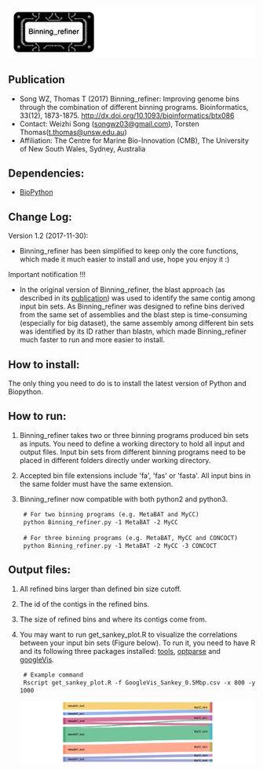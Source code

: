![logo](images/logo.jpg)

Publication
---
+ Song WZ, Thomas T (2017) Binning_refiner: Improving genome bins through the combination of different binning programs. Bioinformatics, 33(12), 1873-1875. http://dx.doi.org/10.1093/bioinformatics/btx086
+ Contact: Weizhi Song (songwz03@gmail.com), Torsten Thomas(t.thomas@unsw.edu.au)
+ Affiliation: The Centre for Marine Bio-Innovation (CMB), The University of New South Wales, Sydney, Australia

Dependencies:
---
+ [BioPython](https://github.com/biopython/biopython.github.io/)

Change Log:
---
Version 1.2 (2017-11-30):
+  Binning_refiner has been simplified to keep only the core functions, which made it much easier to install and use, hope you enjoy it :)

Important notification !!!

+  In the original version of Binning_refiner, the blast approach (as described in its [publication](http://dx.doi.org/10.1093/bioinformatics/btx086))
was used to identify the same contig among input bin sets. As Binning_refiner was designed to refine bins derived from the same set of assemblies
and the blast step is time-consuming (especially for big dataset), the same assembly among different bin sets was identified by its ID rather than
blastn, which made Binning_refiner much faster to run and more easier to install.


How to install:
---
The only thing you need to do is to install the latest version of Python and Biopython.

How to run:
---
1. Binning_refiner takes two or three binning programs produced bin sets as inputs. You need to define a working directory to
hold all input and output files. Input bin sets from different binning programs need to be placed in different folders
directly under working directory.

1. Accepted bin file extensions include 'fa', 'fas' or 'fasta'. All input bins in the same folder must have the same extension.

1. Binning_refiner now compatible with both python2 and python3.

        # For two binning programs (e.g. MetaBAT and MyCC)
        python Binning_refiner.py -1 MetaBAT -2 MyCC

        # For three binning programs (e.g. MetaBAT, MyCC and CONCOCT)
        python Binning_refiner.py -1 MetaBAT -2 MyCC -3 CONCOCT

Output files:
---
1. All refined bins larger than defined bin size cutoff.
1. The id of the contigs in the refined bins.
1. The size of refined bins and where its contigs come from.
1. You may want to run get_sankey_plot.R to visualize the correlations between your input bin sets (Figure below). To run it,
you need to have R and its following three packages installed: [tools](https://www.rdocumentation.org/packages/tools),
[optparse](https://cran.r-project.org/web/packages/optparse/index.html) and [googleVis](https://cran.r-project.org/web/packages/googleVis/index.html).

        # Example command
        Rscript get_sankey_plot.R -f GoogleVis_Sankey_0.5Mbp.csv -x 800 -y 1000

    ![Sankey_plot](images/sankey.jpg)
